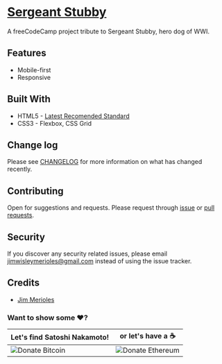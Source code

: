 # [Sergeant Stubby](https://jimmerioles.github.io/sergeant-stubby/)
A freeCodeCamp project tribute to Sergeant Stubby, hero dog of WWI.

## Features
* Mobile-first
* Responsive

## Built With
* HTML5 - [Latest Recomended Standard](https://www.w3.org/TR/2017/REC-html52-20171214/)
* CSS3 - Flexbox, CSS Grid

## Change log

Please see [CHANGELOG][link-changelog] for more information on what has changed recently.

## Contributing

Open for suggestions and requests. Please request through [issue][link-issue] or [pull requests][link-pull-request].

## Security

If you discover any security related issues, please email jimwisleymerioles@gmail.com instead of using the issue tracker.

## Credits

- [Jim Merioles][link-author]

### Want to show some :heart:?

Let's find Satoshi Nakamoto! | or let's have a :coffee:
------------ | ------------
![Donate Bitcoin][ico-bitcoin] | ![Donate Ethereum][ico-ethereum]


[ico-bitcoin]: https://img.shields.io/badge/Bitcoin-1KBT3Mzsr2dZqhQqNYx4gum8Yuyd61UzNk-blue.svg?style=flat-square
[ico-ethereum]: https://img.shields.io/badge/Ethereum-0x7896E9C4118e495Eb7001a847BBFA3C29Dfc69d9-blue.svg?style=flat-square

[link-author]: https://twitter.com/jimmerioles
[link-changelog]: https://github.com/jimmerioles/sergeant-stubby/releases
[link-issue]: https://github.com/jimmerioles/sergeant-stubby/issues/new
[link-pull-request]: https://github.com/jimmerioles/sergeant-stubby/pull/new/master

